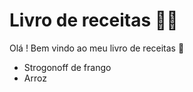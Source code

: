 # Livro de receitas :man_cook:

Olá ! Bem vindo ao meu livro de receitas :wave:

- Strogonoff de frango 
- Arroz